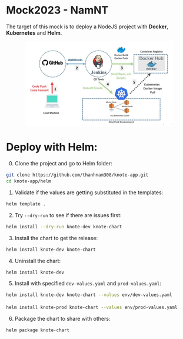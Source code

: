 # Mock2023 - NamNT

The target of this mock is to deploy a NodeJS project with __Docker__, __Kubernetes__ and __Helm__.

<img src="images/project-structure.png" style="display: block; margin-left: auto; margin-right: auto; width: 80%;" />

# Deploy with Helm:
0. Clone the project and go to Helm folder:
```bash
git clone https://github.com/thanhnam308/knote-app.git
cd knote-app/helm
```

1. Validate if the values are getting substituted in the templates:
```bash
helm template .
```

2. Try `--dry-run` to see if there are issues first:
```bash
helm install --dry-run knote-dev knote-chart
```

3. Install the chart to get the release:
```bash
helm install knote-dev knote-chart
```

4. Uninstall the chart:
```bash
helm install knote-dev
```

5. Install with specified `dev-values.yaml` and `prod-values.yaml`:
```bash
helm install knote-dev knote-chart --values env/dev-values.yaml

helm install knote-prod knote-chart --values env/prod-values.yaml
```

6. Package the chart to share with others:
```bash
helm package knote-chart
```

